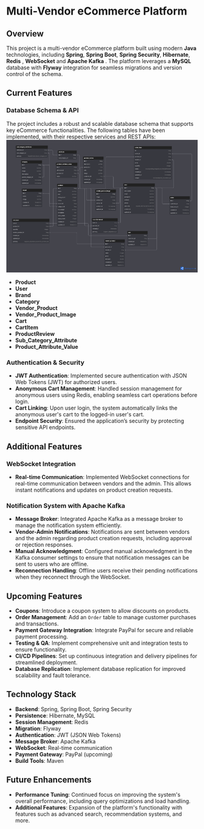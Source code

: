# Multi-Vendor eCommerce Platform

## Overview

This project is a multi-vendor eCommerce platform built using modern **Java** technologies, including **Spring**, **Spring Boot**, **Spring Security**, **Hibernate**, **Redis** , **WebSocket** and **Apache Kafka** . The platform leverages a **MySQL** database with **Flyway** integration for seamless migrations and version control of the schema.

## Current Features

### Database Schema & API
The project includes a robust and scalable database schema that supports key eCommerce functionalities. The following tables have been implemented, with their respective services and REST APIs:
![Example Image](uploads/db%20schema.png)

- **Product**
- **User**
- **Brand**
- **Category**
- **Vendor_Product**
- **Vendor_Product_Image**
- **Cart**
- **CartItem**
- **ProductReview**
- **Sub_Category_Attribute**
- **Product_Attribute_Value**

### Authentication & Security
- **JWT Authentication**: Implemented secure authentication with JSON Web Tokens (JWT) for authorized users.
- **Anonymous Cart Management**: Handled session management for anonymous users using Redis, enabling seamless cart operations before login.
- **Cart Linking**: Upon user login, the system automatically links the anonymous user's cart to the logged-in user's cart.
- **Endpoint Security**: Ensured the application’s security by protecting sensitive API endpoints.

## Additional Features

### WebSocket Integration
- **Real-time Communication**: Implemented WebSocket connections for real-time communication between vendors and the admin. This allows instant notifications and updates on product creation requests.

### Notification System with Apache Kafka
- **Message Broker**: Integrated Apache Kafka as a message broker to manage the notification system efficiently. 
- **Vendor-Admin Notifications**: Notifications are sent between vendors and the admin regarding product creation requests, including approval or rejection responses.
- **Manual Acknowledgment**: Configured manual acknowledgment in the Kafka consumer settings to ensure that notification messages can be sent to users who are offline. 
- **Reconnection Handling**: Offline users receive their pending notifications when they reconnect through the WebSocket.

## Upcoming Features

- **Coupons**: Introduce a coupon system to allow discounts on products.
- **Order Management**: Add an `Order` table to manage customer purchases and transactions.
- **Payment Gateway Integration**: Integrate PayPal for secure and reliable payment processing.
- **Testing & QA**: Implement comprehensive unit and integration tests to ensure functionality.
- **CI/CD Pipelines**: Set up continuous integration and delivery pipelines for streamlined deployment.
- **Database Replication**: Implement database replication for improved scalability and fault tolerance.

## Technology Stack

- **Backend**: Spring, Spring Boot, Spring Security
- **Persistence**: Hibernate, MySQL
- **Session Management**: Redis
- **Migration**: Flyway
- **Authentication**: JWT (JSON Web Tokens)
- **Message Broker**: Apache Kafka
- **WebSocket**: Real-time communication
- **Payment Gateway**: PayPal (upcoming)
- **Build Tools**: Maven

## Future Enhancements

- **Performance Tuning**: Continued focus on improving the system's overall performance, including query optimizations and load handling.
- **Additional Features**: Expansion of the platform's functionality with features such as advanced search, recommendation systems, and more.




